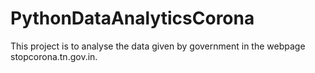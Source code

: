 # PythonDataAnalyticsCorona
This project is to analyse the data given by government in the webpage stopcorona.tn.gov.in.
